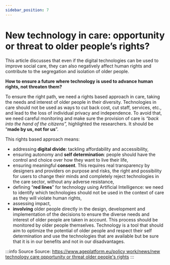 ```yaml
---
sidebar_position: 7
---
```


# New technology in care: opportunity or threat to older people’s rights? 

This article discusses that even if the digital technologies can be used to improve social care, they can also negatively affect human rights and contribute to the segregation and isolation of older people. 

**How to ensure a future where technology is used to advance human rights, not threaten them?** 

To ensure the right path, we need a rights based approach in care, taking the needs and interest of older people in their diversity. Technologies in care should not be used as ways to cut back cost, cut staff, services, etc., and lead to the loss of individual privacy and independence. To avoid that, we need careful monitoring and make sure the provision of care is *“back into the hand of the citizens”,* highlighted the researchers. It should be “**made by us, not for us**”. 

This rights based approach means:

- addressing **digital divide**: tackling affordability and accessibility, 
- ensuring autonomy and **self determination**: people should have the control and choice over how they want to live their life, 
- ensuring meaningful **consent**. This requires real transparency by designers and providers on purpose and risks, the right and possibility for users to change their minds and completely reject technologies in the care sector, without any adverse resistance, 
- defining “**red lines**” for technology using Artificial Intelligence: we need to identify which technologies should not be used in the context of care as they will violate human rights, 
- assessing impact, 
- **involving** older people directly in the design, development and implementation of the decisions to ensure the diverse needs and interest of older people are taken in account. This process should be monitored by older people themselves. Technology is a tool that should aim to optimize the potential of older people and respect their self determination and use the technologies that are available but be sure that it is in our benefits and not in our disadvantages. 

:::info Source
Source: [https://www.ageplatform.eu/policy work/news/new technology care opportunity or threat older people's rights](https://www.age-platform.eu/policy-work/news/new-technology-care-opportunity-or-threat-older-people%E2%80%99s-rights) 
:::